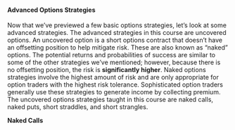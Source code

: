 #### Advanced Options Strategies

Now that we’ve previewed a few basic options strategies, let’s look at some advanced strategies. The advanced strategies in this course are uncovered options. An uncovered option is a short options contract that doesn’t have an offsetting position to help mitigate risk. These are also known as “naked” options. The potential returns and probabilities of success are similar to some of the other strategies we’ve mentioned; however, because there is no offsetting position, the risk is  **significantly higher**. Naked options strategies involve the highest amount of risk and are only appropriate for option traders with the highest risk tolerance. Sophisticated option traders generally use these strategies to generate income by collecting premium. The uncovered options strategies taught in this course are naked calls, naked puts, short straddles, and short strangles.

**Naked Calls**


<!--stackedit_data:
eyJoaXN0b3J5IjpbLTExMzMwMDAzODNdfQ==
-->